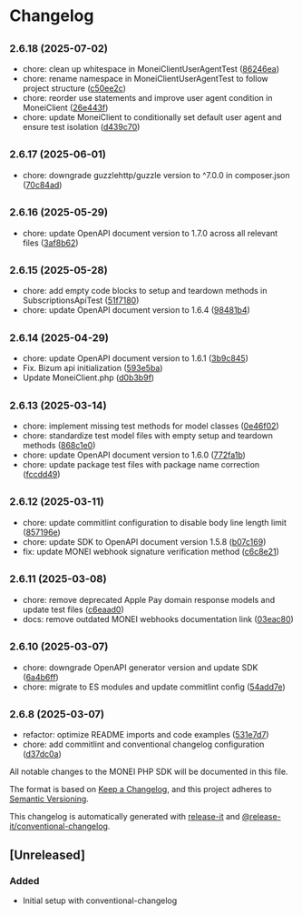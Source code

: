 # Changelog

## <small>2.6.18 (2025-07-02)</small>

* chore: clean up whitespace in MoneiClientUserAgentTest ([86246ea](https://github.com/MONEI/monei-php-sdk/commit/86246ea))
* chore: rename namespace in MoneiClientUserAgentTest to follow project structure ([c50ee2c](https://github.com/MONEI/monei-php-sdk/commit/c50ee2c))
* chore: reorder use statements and improve user agent condition in MoneiClient ([26e443f](https://github.com/MONEI/monei-php-sdk/commit/26e443f))
* chore: update MoneiClient to conditionally set default user agent and ensure test isolation ([d439c70](https://github.com/MONEI/monei-php-sdk/commit/d439c70))

## <small>2.6.17 (2025-06-01)</small>

* chore: downgrade guzzlehttp/guzzle version to ^7.0.0 in composer.json ([70c84ad](https://github.com/MONEI/monei-php-sdk/commit/70c84ad))

## <small>2.6.16 (2025-05-29)</small>

* chore: update OpenAPI document version to 1.7.0 across all relevant files ([3af8b62](https://github.com/MONEI/monei-php-sdk/commit/3af8b62))

## <small>2.6.15 (2025-05-28)</small>

* chore: add empty code blocks to setup and teardown methods in SubscriptionsApiTest ([51f7180](https://github.com/MONEI/monei-php-sdk/commit/51f7180))
* chore: update OpenAPI document version to 1.6.4 ([98481b4](https://github.com/MONEI/monei-php-sdk/commit/98481b4))

## <small>2.6.14 (2025-04-29)</small>

* chore: update OpenAPI document version to 1.6.1 ([3b9c845](https://github.com/MONEI/monei-php-sdk/commit/3b9c845))
* Fix. Bizum api initialization ([593e5ba](https://github.com/MONEI/monei-php-sdk/commit/593e5ba))
* Update MoneiClient.php ([d0b3b9f](https://github.com/MONEI/monei-php-sdk/commit/d0b3b9f))

## <small>2.6.13 (2025-03-14)</small>

* chore: implement missing test methods for model classes ([0e46f02](https://github.com/MONEI/monei-php-sdk/commit/0e46f02))
* chore: standardize test model files with empty setup and teardown methods ([868c1e0](https://github.com/MONEI/monei-php-sdk/commit/868c1e0))
* chore: update OpenAPI document version to 1.6.0 ([772fa1b](https://github.com/MONEI/monei-php-sdk/commit/772fa1b))
* chore: update package test files with package name correction ([fccdd49](https://github.com/MONEI/monei-php-sdk/commit/fccdd49))

## <small>2.6.12 (2025-03-11)</small>

* chore: update commitlint configuration to disable body line length limit ([857196e](https://github.com/MONEI/monei-php-sdk/commit/857196e))
* chore: update SDK to OpenAPI document version 1.5.8 ([b07c169](https://github.com/MONEI/monei-php-sdk/commit/b07c169))
* fix: update MONEI webhook signature verification method ([c6c8e21](https://github.com/MONEI/monei-php-sdk/commit/c6c8e21))

## <small>2.6.11 (2025-03-08)</small>

* chore: remove deprecated Apple Pay domain response models and update test files ([c6eaad0](https://github.com/MONEI/monei-php-sdk/commit/c6eaad0))
* docs: remove outdated MONEI webhooks documentation link ([03eac80](https://github.com/MONEI/monei-php-sdk/commit/03eac80))

## <small>2.6.10 (2025-03-07)</small>

* chore: downgrade OpenAPI generator version and update SDK ([6a4b6ff](https://github.com/MONEI/monei-php-sdk/commit/6a4b6ff))
* chore: migrate to ES modules and update commitlint config ([54add7e](https://github.com/MONEI/monei-php-sdk/commit/54add7e))

## <small>2.6.8 (2025-03-07)</small>

* refactor: optimize README imports and code examples ([531e7d7](https://github.com/MONEI/monei-php-sdk/commit/531e7d7))
* chore: add commitlint and conventional changelog configuration ([d37dc0a](https://github.com/MONEI/monei-php-sdk/commit/d37dc0a))

All notable changes to the MONEI PHP SDK will be documented in this file.

The format is based on [Keep a Changelog](https://keepachangelog.com/en/1.0.0/),
and this project adheres to [Semantic Versioning](https://semver.org/spec/v2.0.0.html).

This changelog is automatically generated with [release-it](https://github.com/release-it/release-it)
and [@release-it/conventional-changelog](https://github.com/release-it/conventional-changelog).

## [Unreleased]

### Added
- Initial setup with conventional-changelog

